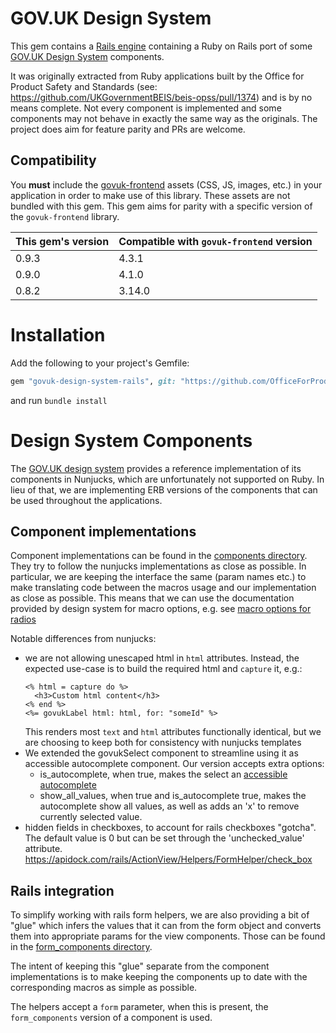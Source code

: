 # GOV.UK Design System

This gem contains a [Rails engine](https://guides.rubyonrails.org/engines.html) containing a Ruby on Rails port of some [GOV.UK Design System](https://design-system.service.gov.uk/) components.

It was originally extracted from Ruby applications built by the Office for Product Safety and Standards (see: https://github.com/UKGovernmentBEIS/beis-opss/pull/1374) and is by no means complete. Not every component is implemented and some components may not behave in exactly the same way as the originals. The project does aim for feature parity and PRs are welcome.

## Compatibility

You **must** include the [govuk-frontend](https://github.com/alphagov/govuk-frontend/) assets (CSS, JS, images, etc.) in your application in order to make use of this library. These assets are not bundled with this gem. This gem aims for parity with a specific version of the `govuk-frontend` library.

| This gem's version | Compatible with `govuk-frontend` version |
| --- | --- |
| 0.9.3 | 4.3.1 |
| 0.9.0 | 4.1.0 |
| 0.8.2 | 3.14.0 |

# Installation

Add the following to your project's Gemfile:

```ruby
gem "govuk-design-system-rails", git: "https://github.com/OfficeForProductSafetyAndStandards/govuk-design-system-rails", tag: "0.9.3", require: "govuk_design_system"
```
and run `bundle install`

# Design System Components

The [GOV.UK design system](https://design-system.service.gov.uk) provides a reference implementation of its components in Nunjucks, which are unfortunately not supported on Ruby. In lieu of that, we are implementing
ERB versions of the components that can be used throughout the applications.

## Component implementations

Component implementations can be found in the [components directory](app/views/components). They try to follow the
nunjucks implementations as close as possible. In particular, we are keeping the interface the same (param names etc.)
to make translating code between the macros usage and our implementation as close as possible.
This means that we can use the documentation provided by design system for macro options,
e.g. see [macro options for radios](https://design-system.service.gov.uk/components/radios/#options-example-default)

Notable differences from nunjucks:
- we are not allowing unescaped html in `html` attributes. Instead, the expected use-case is to build the required html
    and `capture` it, e.g.:
    ```erb
    <% html = capture do %>
      <h3>Custom html content</h3>
    <% end %>
    <%= govukLabel html: html, for: "someId" %>
    ```
    This renders most `text` and `html` attributes functionally identical, but we are choosing to keep both for consistency
    with nunjucks templates
- We extended the govukSelect component to streamline using it as accessible autocomplete component.
    Our version accepts extra options:
    - is_autocomplete, when true, makes the select an
    [accessible autocomplete](https://github.com/alphagov/accessible-autocomplete)
    - show_all_values, when true and is_autocomplete true, makes the autocomplete show all values,
    as well as adds an 'x' to remove currently selected value.
- hidden fields in checkboxes, to account for rails checkboxes "gotcha". The default value is 0 but can be set through the 'unchecked_value' attribute.
  https://apidock.com/rails/ActionView/Helpers/FormHelper/check_box

## Rails integration

To simplify working with rails form helpers, we are also providing a bit of "glue" which infers the values that it
can from the form object and converts them into appropriate params for the view components. Those can be found
in the [form_components directory](app/views/form_components).

The intent of keeping this "glue" separate from the component implementations is to make keeping the components up to
date with the corresponding macros as simple as possible.

The helpers accept a `form` parameter, when this is present, the `form_components` version of a component is used.
